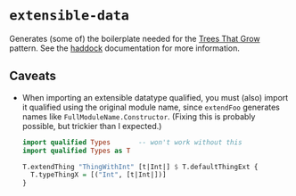 # `extensible-data`

Generates (some of) the boilerplate needed for the [Trees That Grow][ttg] pattern. See the [haddock][] documentation for more information.

[ttg]: //www.microsoft.com/en-us/research/uploads/prod/2016/11/trees-that-grow.pdf
[haddock]: //metastatedev.github.io/extensible-data/Extensible.html

## Caveats

- When importing an extensible datatype qualified, you must (also) import it
  qualified using the original module name, since `extendFoo` generates names
  like `FullModuleName.Constructor`. (Fixing this is probably possible, but
  trickier than I expected.)

  ```haskell
  import qualified Types       -- won't work without this
  import qualified Types as T

  T.extendThing "ThingWithInt" [t|Int|] $ T.defaultThingExt {
    T.typeThingX = [("Int", [t|Int|])]
  }
  ```
